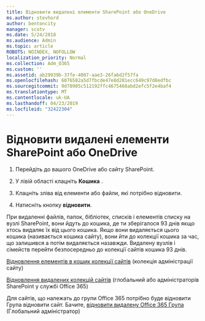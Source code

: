 ```yaml
---
title: Відновити видалені елементи SharePoint або OneDrive
ms.author: stevhord
author: bentoncity
manager: scotv
ms.date: 5/24/2018
ms.audience: Admin
ms.topic: article
ROBOTS: NOINDEX, NOFOLLOW
localization_priority: Normal
ms.collection: Adm_O365
ms.custom: ''
ms.assetid: ab29939b-37fe-4007-aae3-26fa6d2f57fa
ms.openlocfilehash: 6076582a5d7fbcde47e8d281ecc649c97d8edfbc
ms.sourcegitcommit: 9d78905c512192ffc4675468abd2efc5f2e4baf4
ms.translationtype: MT
ms.contentlocale: uk-UA
ms.lasthandoff: 04/23/2019
ms.locfileid: "32422304"
---
```

# <a name="restore-deleted-items-from-sharepoint-or-onedrive"></a>Відновити видалені елементи SharePoint або OneDrive

1. Перейдіть до вашого OneDrive або сайту SharePoint.
    
2. У лівій області клацніть **Кошика** . 
    
3. Клацніть зліва від елементи або файли, які потрібно відновити.
    
4. Натисніть кнопку **відновити**. 
    
При видаленні файлів, папок, бібліотек, списків і елементів списку на вузлі SharePoint, вони йдуть до кошика, де ти зберігалося 93 днів якщо хтось видаляє їх від цього кошика. Якщо вони видаляється цього кошика (називається кошика сайту), вони йти до колекції кошика за час, що залишився а потім видаляється назавжди. Видалену вузлів і сімейств перейти безпосередньо до колекції сайтів кошика 93 днів.
  
[Відновлення елементів в кошик колекції сайтів](https://go.microsoft.com/fwlink/?linkid=867800) (колекція адміністрації сайту) 
  
[Відновлення видалених колекцій сайтів](https://go.microsoft.com/fwlink/?linkid=867660) (глобальний або адміністраторів SharePoint у службі Office 365) 
  
Для сайтів, що належать до групи Office 365 потрібно буде відновити Група відновити сайт. Бачите, [відновити видалену Office 365 Група](https://go.microsoft.com/fwlink/?linkid=867802) (Глобальний адміністратор) 
  

